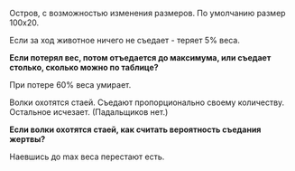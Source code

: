 Остров, с возможностью изменения размеров.
По умолчанию размер 100х20.

Если за ход животное ничего не съедает - теряет 5% веса.

__Если потерял вес, потом отъедается до максимума, или съедает 
столько, сколько можно по таблице?__

При потере 60% веса умирает.

Волки охотятся стаей. Съедают пропорционально своему количеству. 
Остальное исчезает. (Падальщиков нет.)

__Если волки охотятся стаей, как считать вероятность съедания жертвы?__

Наевшись до max веса перестают есть.





